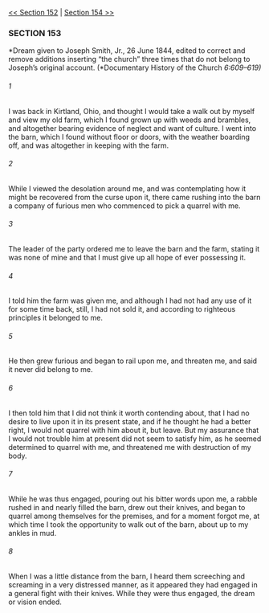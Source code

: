 [<< Section 152](Section%20152.md)  |  [Section 154 >>](Section%20154.md)

### SECTION 153

*Dream given to Joseph Smith, Jr., 26 June 1844, edited to correct and remove additions inserting “the church” three times that do not belong to Joseph’s original account. (*Documentary History of the Church *6:609–619)*

###### 1
I was back in Kirtland, Ohio, and thought I would take a walk out by myself and view my old farm, which I found grown up with weeds and brambles, and altogether bearing evidence of neglect and want of culture. I went into the barn, which I found without floor or doors, with the weather boarding off, and was altogether in keeping with the farm.

###### 2
While I viewed the desolation around me, and was contemplating how it might be recovered from the curse upon it, there came rushing into the barn a company of furious men who commenced to pick a quarrel with me.

###### 3
The leader of the party ordered me to leave the barn and the farm, stating it was none of mine and that I must give up all hope of ever possessing it.

###### 4
I told him the farm was given me, and although I had not had any use of it for some time back, still, I had not sold it, and according to righteous principles it belonged to me.

###### 5
He then grew furious and began to rail upon me, and threaten me, and said it never did belong to me.

###### 6
I then told him that I did not think it worth contending about, that I had no desire to live upon it in its present state, and if he thought he had a better right, I would not quarrel with him about it, but leave. But my assurance that I would not trouble him at present did not seem to satisfy him, as he seemed determined to quarrel with me, and threatened me with destruction of my body.

###### 7
While he was thus engaged, pouring out his bitter words upon me, a rabble rushed in and nearly filled the barn, drew out their knives, and began to quarrel among themselves for the premises, and for a moment forgot me, at which time I took the opportunity to walk out of the barn, about up to my ankles in mud.

###### 8
When I was a little distance from the barn, I heard them screeching and screaming in a very distressed manner, as it appeared they had engaged in a general fight with their knives. While they were thus engaged, the dream or vision ended.